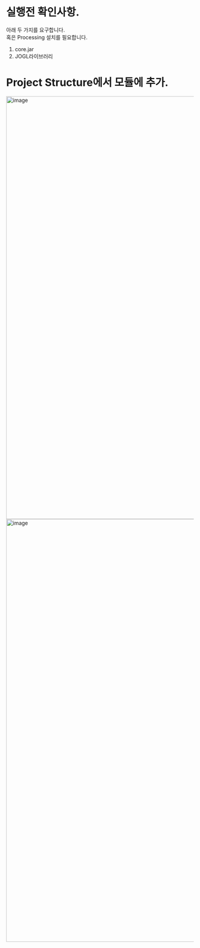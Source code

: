# 실행전 확인사항.
아래 두 가지를 요구합니다.</br>
혹은 Processing 설치를 필요합니다.
1. core.jar
2. JOGL라이브러리


# Project Structure에서 모듈에 추가.
<img width="1136" alt="image" src="https://github.com/tlswltjq/WaterMelonGame/assets/41179427/eab17f77-8811-48b3-b27c-14f2ebd634cd">
<img width="1136" alt="image" src="https://github.com/tlswltjq/WaterMelonGame/assets/41179427/3ea5e63c-0621-4641-aaa9-a1aef60d0bf7">
